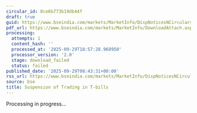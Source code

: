 ```yaml
---
circular_id: 8ce6b773b19db44f
draft: true
guid: https://www.bseindia.com/markets/MarketInfo/DispNoticesNCirculars.aspx?Noticeid={4C6352DE-214B-4DEA-93D9-3922ACBB9ED6}&noticeno=20250929-15&dt=09/29/2025&icount=15&totcount=87&flag=0
pdf_url: https://www.bseindia.com/markets/MarketInfo/DownloadAttach.aspx?id=20250929-15&attachedId=
processing:
  attempts: 1
  content_hash: ''
  processed_at: '2025-09-29T18:57:28.968950'
  processor_version: '2.0'
  stage: download_failed
  status: failed
published_date: '2025-09-29T08:43:31+00:00'
rss_url: https://www.bseindia.com/markets/MarketInfo/DispNoticesNCirculars.aspx?Noticeid={4C6352DE-214B-4DEA-93D9-3922ACBB9ED6}&noticeno=20250929-15&dt=09/29/2025&icount=15&totcount=87&flag=0
source: bse
title: Suspension of Trading in T-bills
---
```


Processing in progress...